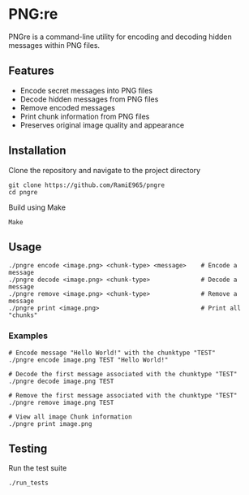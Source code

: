# PNG:re
PNGre is a command-line utility for encoding and decoding hidden messages within PNG files.

## Features
- Encode secret messages into PNG files
- Decode hidden messages from PNG files
- Remove encoded messages
- Print chunk information from PNG files
- Preserves original image quality and appearance

## Installation
Clone the repository and navigate to the project directory
```
git clone https://github.com/RamiE965/pngre
cd pngre
```
Build using Make
```
Make
```

## Usage
```
./pngre encode <image.png> <chunk-type> <message>    # Encode a message
./pngre decode <image.png> <chunk-type>              # Decode a message
./pngre remove <image.png> <chunk-type>              # Remove a message
./pngre print <image.png>                            # Print all "chunks"
```

### Examples
```
# Encode message "Hello World!" with the chunktype "TEST"
./pngre encode image.png TEST "Hello World!"

# Decode the first message associated with the chunktype "TEST"
./pngre decode image.png TEST

# Remove the first message associated with the chunktype "TEST"
./pngre remove image.png TEST

# View all image Chunk information
./pngre print image.png
```

## Testing
Run the test suite
```
./run_tests
```

